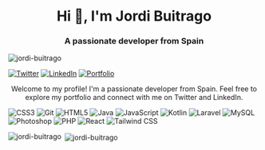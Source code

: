 <h1 align="center">Hi 👋, I'm Jordi Buitrago</h1>
<h3 align="center">A passionate developer from Spain</h3>

<p align="left"> <img src="https://komarev.com/ghpvc/?username=jordi-buitrago&label=Profile%20views&color=0e75b6&style=flat" alt="jordi-buitrago" /> </p>

<p align="left">
  <a href="https://twitter.com/jordi_buitrago" target="_blank"><img src="https://img.shields.io/twitter/follow/jordi_buitrago?logo=twitter&style=for-the-badge" alt="Twitter" /></a>
  <a href="https://linkedin.com/in/jordi-buitrago-martinez" target="_blank"><img src="https://img.shields.io/badge/-LinkedIn-blue?style=flat&logo=linkedin" alt="LinkedIn" /></a>
  <a href="https://jordi-buitrago.github.io/Buitrago-portfolio/" target="_blank"><img src="https://img.shields.io/badge/-Portfolio-3423A6?style=flat&logo=github" alt="Portfolio" /></a>
</p>

<p align="center">Welcome to my profile! I'm a passionate developer from Spain. Feel free to explore my portfolio and connect with me on Twitter and LinkedIn.</p>

<p align="left"> 
  <img src="https://img.shields.io/badge/-CSS3-1572B6?style=flat&logo=css3" alt="CSS3" />
  <img src="https://img.shields.io/badge/-Git-F05032?style=flat&logo=git" alt="Git" />
  <img src="https://img.shields.io/badge/-HTML5-E34F26?style=flat&logo=html5" alt="HTML5" />
  <img src="https://img.shields.io/badge/-Java-007396?style=flat&logo=java" alt="Java" />
  <img src="https://img.shields.io/badge/-JavaScript-F7DF1E?style=flat&logo=javascript" alt="JavaScript" />
  <img src="https://img.shields.io/badge/-Kotlin-0095D5?style=flat&logo=kotlin" alt="Kotlin" />
  <img src="https://img.shields.io/badge/-Laravel-FF2D20?style=flat&logo=laravel" alt="Laravel" />
  <img src="https://img.shields.io/badge/-MySQL-4479A1?style=flat&logo=mysql" alt="MySQL" />
  <img src="https://img.shields.io/badge/-Photoshop-31A8FF?style=flat&logo=adobe-photoshop" alt="Photoshop" />
  <img src="https://img.shields.io/badge/-PHP-777BB4?style=flat&logo=php" alt="PHP" />
  <img src="https://img.shields.io/badge/-React-61DAFB?style=flat&logo=react" alt="React" />
  <img src="https://img.shields.io/badge/-Tailwind%20CSS-38B2AC?style=flat&logo=tailwind-css" alt="Tailwind CSS" />
</p>

<p><img align="left" src="https://github-readme-stats.vercel.app/api/top-langs?username=jordi-buitrago&show_icons=true&locale=en&layout=compact" alt="jordi-buitrago" /></p>

<p>&nbsp;<img align="center" src="https://github-readme-stats.vercel.app/api?username=jordi-buitrago&show_icons=true&locale=en" alt="jordi-buitrago" /></p>

